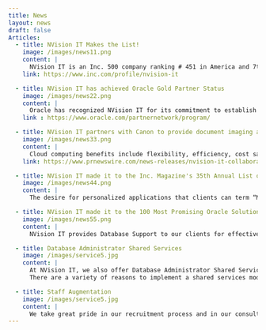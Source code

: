 ```yaml
---
title: News
layout: news
draft: false
Articles:
  - title: NVision IT Makes the List!
    image: /images/news11.png
    content: |
      NVision IT is an Inc. 500 company ranking # 451 in America and 7th in Missouri, an exclusive ranking of the nation's fastest-growing private companies. The Inc. 5000 represents what can be achieved when you are passionate about your cause.
    link: https://www.inc.com/profile/nvision-it

  - title: NVision IT has achieved Oracle Gold Partner Status
    image: /images/news22.png
    content: |
      Oracle has recognized NVision IT for its commitment to establish Oracle related knowledge in delivering solutions to their customers. NVision IT supports a wide range of Oracle products including Oracle Database 12c and Oracle E-Business Suite.
    link : https://www.oracle.com/partnernetwork/program/

  - title: NVision IT partners with Canon to provide document imaging and management solutions to help            transform      organizations through digitization initiatives.
    image: /images/news33.png
    content: |
      Cloud computing benefits include flexibility, efficiency, cost savings, and strategic advantage. As an Oracle Cloud partner, NVision can offer both public cloud solutions and private cloud solutions. Oracle Cloud is the industry’s broadest and most integrated public cloud. It offers best-in- class services across software as a service (SaaS), platform as a service (PaaS), and infrastructure as a service (IaaS). NVision IT offers complete Oracle SaaS suite enterprise solutions such as accounting, HR, procurement, project management, service, sales management, marketing, transportation management, and supply chain.
    link: https://www.prnewswire.com/news-releases/nvision-it-collaborates-with-canon-information-and-imaging-solutions-inc-to-accelerate-the-rollout-of-solutions-based-on-the-enterprise-imaging-platform-by-canon-300245464.html

  - title: NVision IT made it to the Inc. Magazine's 35th Annual List of America's Fastest-Growing Private Companies--the Inc. 5000
    image: /images/news44.png
    content: |
      The desire for personalized applications that clients can term “My Application” is in high demand. Finding a solution that completely satisfies all requirements is almost nonexistent. Therefore, one has to build the application based on client-specific requirements. Custom Application Development allows solutions to be created based on client’s requirements, objectives and ideas. This complex process requires in-depth expertise in both development technologies and business processes. NVision IT has a technology-centric, enthusiastic and dedicated team who take a special interest in understanding clients’ requirements and objectives to fulfill the defined custom application development needs. Our methodology includes interacting with clients so that we understand their needs and develop an application solution together. We achieve this by coordinating and cooperating with our clients in every step of the process, resulting in a mutually beneficial relationship.  NVision IT follows a System Development Life Cycle approach for custom application development. Gathering requirements and analyzing the details helps our team visualize the outline of the application. This process and information helps in planning future phases of application development. Recording the collected data and sharing it with active team members enables a greater understanding of the application. Our system architecture experts prepare the required detailed diagrams, flow charts, etc., to facilitate application development and our experienced developers create the application during the design phase. Our subject matter experts oversee the entire process until development is completed. One of the final steps in the development process is to perform unit and integration testing to make sure the product meets the requirements and is bug free.   Some of our technical expertise includes customizing Oracle Application processes to fit the unique needs of our clients in workflow customizations, Oracle Application Framework (OAF), custom forms, and PL/SQL procedures.

  - title: NVision IT made it to the 100 Most Promising Oracle Solution Providers 2016
    image: /images/news55.png
    content: |
      NVision IT provides Database Support to our clients for effective functioning of database related queries. Our consultants have in-depth knowledge of database related activities and can assist clients with transactional guidance. Our Database experts are well versed with tasks including installation, configuration, patching, backups, etc. If there is a specialized client need we can match up our consultant’s expertise with their expectations.  We partner with our clients to understand their database requirements by assisting them with continuous monitoring, maintenance, and the protection of critical data. Once we understand our clients’ requirements, we provide them with a team of experienced support consultants who help them achieve their goals.    Our database experts are highly qualified professionals who are masters in handling complex ERP implementations, migrations, and upgrades. Using our database support services, you can reduce costs by standardizing regular database-related tasks, outsourcing continuous database maintenance, and enhancing database performance. We take on your database related worries so that you can concentrate on improving your business.  Our process-based approach enables clients to consolidate their end-to-end database services at an affordable price. We provide specialized and cost-effective database services to our clients, exclusively designed to address their unique business needs..

  - title: Database Administrator Shared Services
    image: /images/service5.jpg
    content: |
      At NVision IT, we also offer Database Administrator Shared Services which enables us to utilize the services of our database administrators in multiple locations. The DBA shared services allows us to deliver similar database tasks without affecting quality and still maintaining the consistency of our work. It also enables us to improve our work efficiency, automate processes and utilize the services of database administrators across the globe.   The increasing demands for organizations to improve the quality of service delivery while maintaining or reducing operating costs are forcing them to try innovative methods to succeed.
      There are a variety of reasons to implement a shared services model including continuous improvement and reorganizing and reducing redundancy. This typically results in increases in quality, flexibility, and sustainable efficiencies as well as decreases in operating costs - all leading toward improved business operations.    Plans are carefully developed to establish methods for sharing information. We assess and group the common tasks across entities and analyze factors including requirements and feasibility. We perform a detailed assessment to develop plans to minimize the risks involved while the transformation occurs between consultant and client.    We strive to deliver shared services by the most effective methods available. We regularly monitor the entire process and implement continuous improvement adjustments to deliver the best results for our clients.

  - title: Staff Augmentation
    image: /images/service5.jpg
    content: |
      We take great pride in our recruitment process and in our consultants. Our consultants are selectively recruited based on their education, experience, and 'CAN DO' approach. Through our widespread network and extensive contacts, we are able to recruit highly skilled technical professionals who have in-depth knowledge of implementing ERP systems, developing custom applications and have Business Intelligence expertise. Our consultants team with clients to help bring their project goals to realization. They understand the importance of delivering world-class services and are aware that cultivating a healthy professional relationship are important factors for achieving success.    We understand that clients need consultants with varied skill sets at different phases of their projects. We are prepared to handle various technologies and expertise levels while keeping our clients’ satisfaction first and foremost. With NVision IT, you can have confidence that we will provide a highly skilled consultant who will not only deliver the desired application, but will also be a dedicated resource for your project.    Before determining which consultant will be right for the project, we perform a detailed study of your requirements. We follow a rigorous selection procedure, wherein the stages of resume review, preliminary screening, technical interview, and interpersonal skills assessment are thoughtfully followed in order to select the ideal candidate. We also perform reference checks to verify candidates have the relevant skillset and experience our clients expect.    We encourage our consultants to learn new technologies and be familiar with the latest trends so that they can easily adapt to clients’ changing requirements. Often we select consultants whose experience is tailored to our client’s project. If that is not feasible, we encourage our consultants to master the domains/platforms our clients need them to work on as quickly as possible. Being subject matter experts in related areas, our consultants are quick to learn and can adapt to the client requirements in a fairly short timeframe.
---
```

